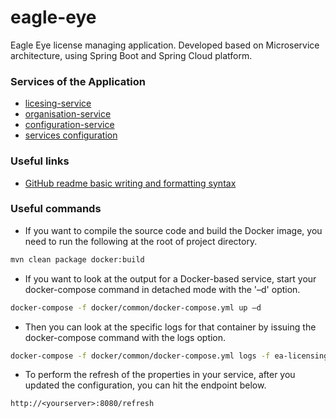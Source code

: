 # eagle-eye
Eagle Eye license managing application. Developed based on Microservice architecture, using Spring Boot and Spring Cloud platform.

### Services of the Application
- [licesing-service](https://github.com/cyberalexander/ea-licensing-service)
- [organisation-service](https://github.com/cyberalexander/ea-organisation-service)
- [configuration-service](https://github.com/cyberalexander/ea-config-service)
- [services configuration](https://github.com/cyberalexander/eagle-eye)

### Useful links
- [GitHub readme basic writing and formatting syntax](https://docs.github.com/en/get-started/writing-on-github/getting-started-with-writing-and-formatting-on-github/basic-writing-and-formatting-syntax)

### Useful commands
- If you want to compile the source code and build the Docker image, you need to run the following at the root of project directory.
```bash
mvn clean package docker:build
```
- If you want to look at the output for a Docker-based service, start your docker-compose command in detached mode with the '–d' option.
```bash
docker-compose -f docker/common/docker-compose.yml up –d
```
- Then you can look at the specific logs for that container by issuing the docker-compose command with the logs option.
```bash
docker-compose -f docker/common/docker-compose.yml logs -f ea-licensing-service
```

- To perform the refresh of the properties in your service, after you updated the configuration, you can hit the endpoint below.
```http request
http://<yourserver>:8080/refresh
```
   

